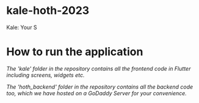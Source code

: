 # kale-hoth-2023

Kale: Your S

# How to run the application

*The 'kale' folder in the repository contains all the frontend code in Flutter including screens, widgets etc.*

*The 'hoth_backend' folder in the repository contains all the backend code too, which we have hosted on a GoDaddy Server for your convenience.*

